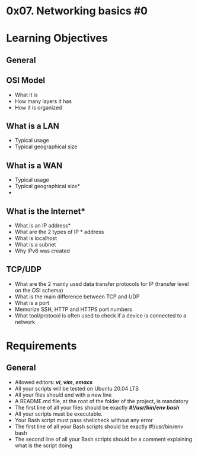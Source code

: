 # 0x07. Networking basics #0
# Learning Objectives

## General
## OSI Model
* What it is
* How many layers it has
* How it is organized

## What is a LAN
* Typical usage
* Typical geographical size

## What is a WAN
* Typical usage
* Typical geographical size* 
* 
## What is the Internet* 
* What is an IP address* 
* What are the 2 types of IP * address
* What is localhost
* What is a subnet
* Why IPv6 was created

## TCP/UDP
* What are the 2 mainly used data transfer protocols for IP (transfer level on the OSI schema)
* What is the main difference between TCP and UDP
* What is a port
* Memorize SSH, HTTP and HTTPS port numbers
* What tool/protocol is often used to check if a device is connected to a network

# Requirements
## General

* Allowed editors: ***vi***, ***vim***, ***emacs***
* All your scripts will be tested on Ubuntu 20.04 LTS 
* All your files should end with a new line
* A README.md file, at the root of the folder of the project, is mandatory
* The first line of all your files should be exactly ***#!/usr/bin/env bash***
* All your scripts must be executable.
* Your Bash script must pass shellcheck without any error
* The first line of all your Bash scripts should be exactly #!/usr/bin/env bash
* The second line of all your Bash scripts should be a comment explaining what is the script doing
